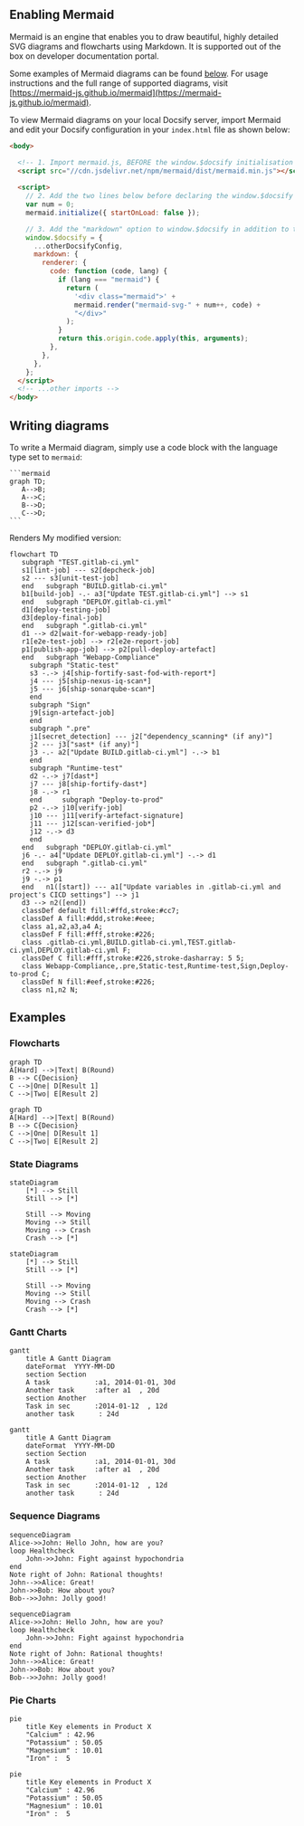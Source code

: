 ## Enabling Mermaid

Mermaid is an engine that enables you to draw beautiful, highly detailed SVG diagrams and flowcharts 
using Markdown. It is supported out of the box on developer documentation portal.

Some examples of Mermaid diagrams can be found [below](#examples). For usage instructions
and the full range of supported diagrams,
visit [https://mermaid-js.github.io/mermaid](https://mermaid-js.github.io/mermaid).

To view Mermaid diagrams on your local Docsify server, import Mermaid
and edit your Docsify
configuration in your `index.html` file as shown below:

```html
<body>

  <!-- 1. Import mermaid.js, BEFORE the window.$docsify initialisation -->
  <script src="//cdn.jsdelivr.net/npm/mermaid/dist/mermaid.min.js"></script>
  
  <script>
    // 2. Add the two lines below before declaring the window.$docsify object:
    var num = 0;
    mermaid.initialize({ startOnLoad: false });

    // 3. Add the "markdown" option to window.$docsify in addition to the other config
    window.$docsify = {
      ...otherDocsifyConfig,
      markdown: {
        renderer: {
          code: function (code, lang) {
            if (lang === "mermaid") {
              return (
                '<div class="mermaid">' +
                mermaid.render("mermaid-svg-" + num++, code) +
                "</div>"
              );
            }
            return this.origin.code.apply(this, arguments);
          },
        },
      },
    };
  </script>
  <!-- ...other imports -->
</body>
```

## Writing diagrams

To write a Mermaid diagram, simply use a code block with the language type set to `mermaid`:

``````
```mermaid
graph TD;
   A-->B;
   A-->C;
   B-->D;
   C-->D;
```
``````

Renders
My modified version:

```
flowchart TD
   subgraph "TEST.gitlab-ci.yml"
   s1[lint-job] --- s2[depcheck-job]
   s2 --- s3[unit-test-job]
   end   subgraph "BUILD.gitlab-ci.yml"
   b1[build-job] -.- a3["Update TEST.gitlab-ci.yml"] --> s1
   end   subgraph "DEPLOY.gitlab-ci.yml"
   d1[deploy-testing-job]
   d3[deploy-final-job]
   end   subgraph ".gitlab-ci.yml"
   d1 --> d2[wait-for-webapp-ready-job]
   r1[e2e-test-job] --> r2[e2e-report-job]
   p1[publish-app-job] --> p2[pull-deploy-artefact]
   end   subgraph "Webapp-Compliance"
     subgraph "Static-test"
     s3 -.-> j4[ship-fortify-sast-fod-with-report*]
     j4 --- j5[ship-nexus-iq-scan*]
     j5 --- j6[ship-sonarqube-scan*]
     end
     subgraph "Sign"
     j9[sign-artefact-job]
     end
     subgraph ".pre"
     j1[secret_detection] --- j2["dependency_scanning* (if any)"]
     j2 --- j3["sast* (if any)"]
     j3 -.- a2["Update BUILD.gitlab-ci.yml"] -.-> b1
     end
     subgraph "Runtime-test"
     d2 -.-> j7[dast*]
     j7 --- j8[ship-fortify-dast*]
     j8 -.-> r1
     end     subgraph "Deploy-to-prod"
     p2 -.-> j10[verify-job]
     j10 --- j11[verify-artefact-signature]
     j11 --- j12[scan-verified-job*]
     j12 -.-> d3
     end
   end   subgraph "DEPLOY.gitlab-ci.yml"
   j6 -.- a4["Update DEPLOY.gitlab-ci.yml"] -.-> d1
   end   subgraph ".gitlab-ci.yml"
   r2 -.-> j9
   j9 -.-> p1
   end   n1([start]) --- a1["Update variables in .gitlab-ci.yml and project's CICD settings"] --> j1
   d3 --> n2([end]) 
   classDef default fill:#ffd,stroke:#cc7;
   classDef A fill:#ddd,stroke:#eee;
   class a1,a2,a3,a4 A;
   classDef F fill:#fff,stroke:#226;
   class .gitlab-ci.yml,BUILD.gitlab-ci.yml,TEST.gitlab-ci.yml,DEPLOY.gitlab-ci.yml F;
   classDef C fill:#fff,stroke:#226,stroke-dasharray: 5 5;
   class Webapp-Compliance,.pre,Static-test,Runtime-test,Sign,Deploy-to-prod C;
   classDef N fill:#eef,stroke:#226;
   class n1,n2 N;
```

## Examples

### Flowcharts

```
graph TD
A[Hard] -->|Text| B(Round)
B --> C{Decision}
C -->|One| D[Result 1]
C -->|Two| E[Result 2]
```

```mermaid
graph TD
A[Hard] -->|Text| B(Round)
B --> C{Decision}
C -->|One| D[Result 1]
C -->|Two| E[Result 2]
```

### State Diagrams

```
stateDiagram
    [*] --> Still
    Still --> [*]

    Still --> Moving
    Moving --> Still
    Moving --> Crash
    Crash --> [*]
```

```mermaid
stateDiagram
    [*] --> Still
    Still --> [*]

    Still --> Moving
    Moving --> Still
    Moving --> Crash
    Crash --> [*]
```

### Gantt Charts

```
gantt
    title A Gantt Diagram
    dateFormat  YYYY-MM-DD
    section Section
    A task           :a1, 2014-01-01, 30d
    Another task     :after a1  , 20d
    section Another
    Task in sec      :2014-01-12  , 12d
    another task      : 24d
```

```mermaid
gantt
    title A Gantt Diagram
    dateFormat  YYYY-MM-DD
    section Section
    A task           :a1, 2014-01-01, 30d
    Another task     :after a1  , 20d
    section Another
    Task in sec      :2014-01-12  , 12d
    another task      : 24d
```

### Sequence Diagrams

```
sequenceDiagram
Alice->>John: Hello John, how are you?
loop Healthcheck
    John->>John: Fight against hypochondria
end
Note right of John: Rational thoughts!
John-->>Alice: Great!
John->>Bob: How about you?
Bob-->>John: Jolly good!
```

```mermaid
sequenceDiagram
Alice->>John: Hello John, how are you?
loop Healthcheck
    John->>John: Fight against hypochondria
end
Note right of John: Rational thoughts!
John-->>Alice: Great!
John->>Bob: How about you?
Bob-->>John: Jolly good!
```

### Pie Charts

```
pie
    title Key elements in Product X
    "Calcium" : 42.96
    "Potassium" : 50.05
    "Magnesium" : 10.01
    "Iron" :  5
```

```mermaid
pie
    title Key elements in Product X
    "Calcium" : 42.96
    "Potassium" : 50.05
    "Magnesium" : 10.01
    "Iron" :  5
```
